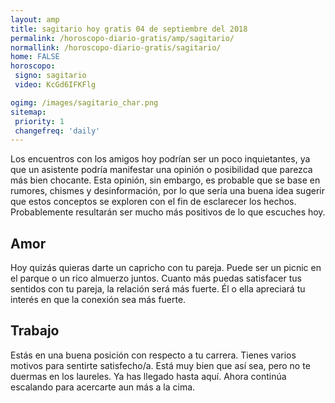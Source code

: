 ```yaml
---
layout: amp
title: sagitario hoy gratis 04 de septiembre del 2018 
permalink: /horoscopo-diario-gratis/amp/sagitario/
normallink: /horoscopo-diario-gratis/sagitario/
home: FALSE
horoscopo:
 signo: sagitario
 video: KcGd6IFKFlg

ogimg: /images/sagitario_char.png
sitemap:
 priority: 1
 changefreq: 'daily'
---
```



Los encuentros con los amigos hoy podrían ser un poco inquietantes, ya que un asistente podría manifestar una opinión o posibilidad que parezca más bien chocante. Esta opinión, sin embargo, es probable que se base en rumores, chismes y desinformación, por lo que sería una buena idea sugerir que estos conceptos se exploren con el fin de esclarecer los hechos. Probablemente resultarán ser mucho más positivos de lo que escuches hoy.

## Amor

Hoy quizás quieras darte un capricho con tu pareja. Puede ser un picnic en el parque o un rico almuerzo juntos. Cuanto más puedas satisfacer tus sentidos con tu pareja, la relación será más fuerte. Él o ella apreciará tu interés en que la conexión sea más fuerte.

## Trabajo

Estás en una buena posición con respecto a tu carrera. Tienes varios motivos para sentirte satisfecho/a. Está muy bien que así sea, pero no te duermas en los laureles. Ya has llegado hasta aquí. Ahora continúa escalando para acercarte aun más a la cima.
